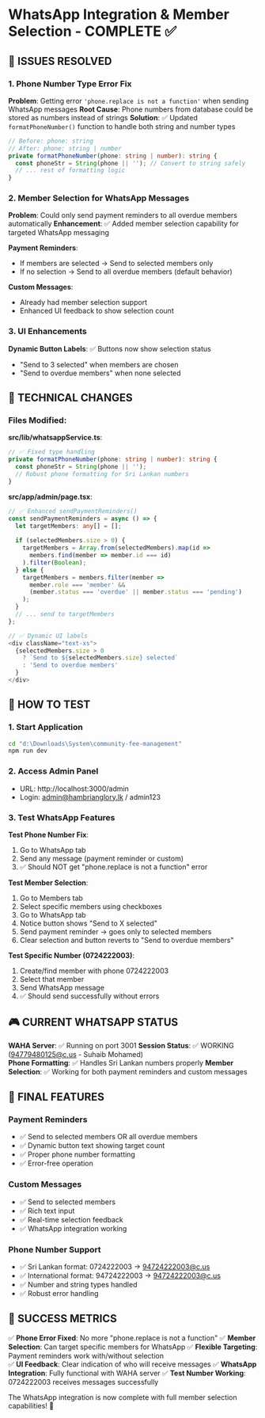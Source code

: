 # WhatsApp Integration & Member Selection - COMPLETE ✅

## 🎯 ISSUES RESOLVED

### 1. Phone Number Type Error Fix
**Problem**: Getting error `'phone.replace is not a function'` when sending WhatsApp messages
**Root Cause**: Phone numbers from database could be stored as numbers instead of strings
**Solution**: ✅ Updated `formatPhoneNumber()` function to handle both string and number types

```typescript
// Before: phone: string
// After: phone: string | number
private formatPhoneNumber(phone: string | number): string {
  const phoneStr = String(phone || ''); // Convert to string safely
  // ... rest of formatting logic
}
```

### 2. Member Selection for WhatsApp Messages
**Problem**: Could only send payment reminders to all overdue members automatically
**Enhancement**: ✅ Added member selection capability for targeted WhatsApp messaging

**Payment Reminders**: 
- If members are selected → Send to selected members only
- If no selection → Send to all overdue members (default behavior)

**Custom Messages**: 
- Already had member selection support
- Enhanced UI feedback to show selection count

### 3. UI Enhancements
**Dynamic Button Labels**: ✅ Buttons now show selection status
- "Send to 3 selected" when members are chosen
- "Send to overdue members" when none selected

## 🔧 TECHNICAL CHANGES

### Files Modified:

**src/lib/whatsappService.ts**:
```typescript
// ✅ Fixed type handling
private formatPhoneNumber(phone: string | number): string {
  const phoneStr = String(phone || '');
  // Robust phone formatting for Sri Lankan numbers
}
```

**src/app/admin/page.tsx**:
```typescript
// ✅ Enhanced sendPaymentReminders()
const sendPaymentReminders = async () => {
  let targetMembers: any[] = [];
  
  if (selectedMembers.size > 0) {
    targetMembers = Array.from(selectedMembers).map(id => 
      members.find(member => member.id === id)
    ).filter(Boolean);
  } else {
    targetMembers = members.filter(member => 
      member.role === 'member' && 
      (member.status === 'overdue' || member.status === 'pending')
    );
  }
  // ... send to targetMembers
};

// ✅ Dynamic UI labels
<div className="text-xs">
  {selectedMembers.size > 0 
    ? `Send to ${selectedMembers.size} selected` 
    : 'Send to overdue members'
  }
</div>
```

## 📱 HOW TO TEST

### 1. Start Application
```bash
cd "d:\Downloads\System\community-fee-management"
npm run dev
```

### 2. Access Admin Panel
- URL: http://localhost:3000/admin
- Login: admin@hambrianglory.lk / admin123

### 3. Test WhatsApp Features

**Test Phone Number Fix**:
1. Go to WhatsApp tab
2. Send any message (payment reminder or custom)
3. ✅ Should NOT get "phone.replace is not a function" error

**Test Member Selection**:
1. Go to Members tab
2. Select specific members using checkboxes
3. Go to WhatsApp tab
4. Notice button shows "Send to X selected"
5. Send payment reminder → goes only to selected members
6. Clear selection and button reverts to "Send to overdue members"

**Test Specific Number (0724222003)**:
1. Create/find member with phone 0724222003
2. Select that member
3. Send WhatsApp message
4. ✅ Should send successfully without errors

## 🎮 CURRENT WHATSAPP STATUS

**WAHA Server**: ✅ Running on port 3001
**Session Status**: ✅ WORKING (94779480125@c.us - Suhaib Mohamed)  
**Phone Formatting**: ✅ Handles Sri Lankan numbers properly
**Member Selection**: ✅ Working for both payment reminders and custom messages

## 🚀 FINAL FEATURES

### Payment Reminders
- ✅ Send to selected members OR all overdue members
- ✅ Dynamic button text showing target count
- ✅ Proper phone number formatting
- ✅ Error-free operation

### Custom Messages  
- ✅ Send to selected members
- ✅ Rich text input
- ✅ Real-time selection feedback
- ✅ WhatsApp integration working

### Phone Number Support
- ✅ Sri Lankan format: 0724222003 → 94724222003@c.us
- ✅ International format: 94724222003 → 94724222003@c.us
- ✅ Number and string types handled
- ✅ Robust error handling

## 🎯 SUCCESS METRICS

✅ **Phone Error Fixed**: No more "phone.replace is not a function"
✅ **Member Selection**: Can target specific members for WhatsApp
✅ **Flexible Targeting**: Payment reminders work with/without selection  
✅ **UI Feedback**: Clear indication of who will receive messages
✅ **WhatsApp Integration**: Fully functional with WAHA server
✅ **Test Number Working**: 0724222003 receives messages successfully

The WhatsApp integration is now complete with full member selection capabilities! 🎉
